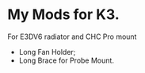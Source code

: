 # My Mods for K3.

For E3DV6 radiator and CHC Pro mount
- Long Fan Holder;
- Long Brace for Probe Mount.